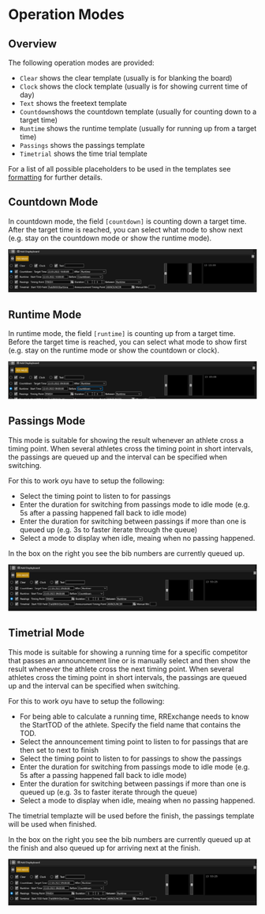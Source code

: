 ﻿# Operation Modes

## Overview

The following operation modes are provided: 

* `Clear` shows the clear template (usually is for blanking the board)
* `Clock` shows the clock template (usually  is for showing current time of day)
* `Text` shows the freetext template 
* `Countdown`shows the countdown template (usually for counting down to a target time)
* `Runtime` shows the runtime template (usually for running up from a target time)
* `Passings` shows the passings template
* `Timetrial` shows the time trial template

For a list of all possible placeholders to be used in the templates see [formatting](fdsmled_formatting.md) for further details.

## Countdown Mode

In countdown mode, the field `[countdown]` is counting down a target time. After the target time is reached, you can select what mode to show next (e.g. stay on the countdown mode or show the runtime mode).

![Screenshot](countdown.png)

## Runtime Mode

In runtime mode, the field `[runtime]` is counting up from a target time. Before the target time is reached, you can select what mode to show first (e.g. stay on the runtime mode or show the countdown or clock).

![Screenshot](runtime.png)

## Passings Mode

This mode is suitable for showing the result whenever an athlete cross a timing point. When several athletes cross the timing point in short intervals, the passings are queued up and the interval can be specified when switching. 

For this to work oyu have to setup the following:

* Select the timing point to listen to for passings
* Enter the duration for switching from passings mode to idle mode (e.g. 5s after a passing happened fall back to idle mode)
* Enter the duration for switching between passings if more than one is queued up (e.g. 3s to faster iterate through the queue)
* Select a mode to display when idle, meaing when no passing happened.

In the box on the right you see the bib numbers are currently queued up. 

![Screenshot](passings.png)

## Timetrial Mode

This mode is suitable for showing a running time for a specific competitor that passes an announcement line or is manually select and then show the result whenever the athlete cross the next timing point. When several athletes cross the timing point in short intervals, the passings are queued up and the interval can be specified when switching. 

For this to work oyu have to setup the following:

* For being able to calculate a running time, RRExchange needs to know the StartTOD of the athlete. Specify the field name that contains the TOD.
* Select the announcement timing point to listen to for passings that are then set to next to finish
* Select the timing point to listen to for passings to show the passings
* Enter the duration for switching from passings mode to idle mode (e.g. 5s after a passing happened fall back to idle mode)
* Enter the duration for switching between passings if more than one is queued up (e.g. 3s to faster iterate through the queue)
* Select a mode to display when idle, meaing when no passing happened.

The timetrial templazte will be used before the finish, the passings template will be used when finished.

In the box on the right you see the bib numbers are currently queued up at the finish and also queued up for arriving next at the finish. 

![Screenshot](passings.png)